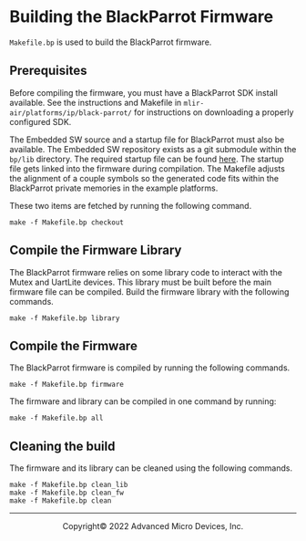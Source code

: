 # Building the BlackParrot Firmware

`Makefile.bp` is used to build the BlackParrot firmware.

## Prerequisites

Before compiling the firmware, you must have a BlackParrot SDK install available. See the instructions
and Makefile in `mlir-air/platforms/ip/black-parrot/` for instructions on downloading a properly
configured SDK.

The Embedded SW source and a startup file for BlackParrot must also be available.
The Embedded SW repository exists as a git submodule within the `bp/lib` directory. The required
startup file can be found
[here](https://github.com/bespoke-silicon-group/bsg_newlib_dramfs/blob/dramfs/libgloss/dramfs/crt0.S).
The startup file gets linked into the firmware during compilation. The Makefile adjusts the alignment
of a couple symbols so the generated code fits within the BlackParrot private memories in the example
platforms.

These two items are fetched by running the following command.

```
make -f Makefile.bp checkout
```

## Compile the Firmware Library

The BlackParrot firmware relies on some library code to interact with the Mutex and UartLite devices.
This library must be built before the main firmware file can be compiled. Build the firmware library
with the following commands.

```
make -f Makefile.bp library
```

## Compile the Firmware

The BlackParrot firmware is compiled by running the following commands.

```
make -f Makefile.bp firmware
```

The firmware and library can be compiled in one command by running:

```
make -f Makefile.bp all
```

## Cleaning the build

The firmware and its library can be cleaned using the following commands.

```
make -f Makefile.bp clean_lib
make -f Makefile.bp clean_fw
make -f Makefile.bp clean
```

-----

<p align="center">Copyright&copy; 2022 Advanced Micro Devices, Inc.</p>
